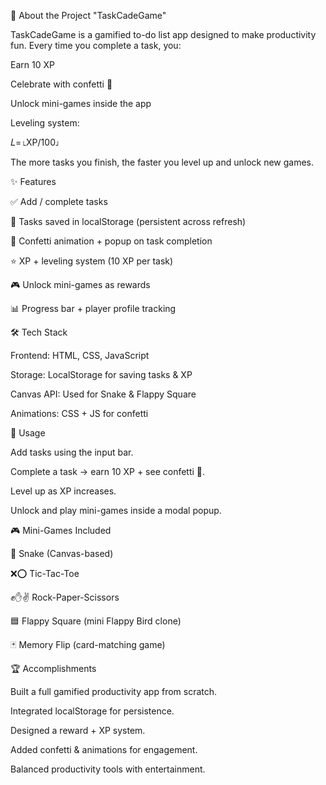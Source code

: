 📝 About the Project "TaskCadeGame"

TaskCadeGame is a gamified to-do list app designed to make productivity fun.
Every time you complete a task, you:

Earn 10 XP

Celebrate with confetti 🎉

Unlock mini-games inside the app

Leveling system:

𝐿=⌊XP/100⌋

The more tasks you finish, the faster you level up and unlock new games.

✨ Features

✅ Add / complete tasks

💾 Tasks saved in localStorage (persistent across refresh)

🎉 Confetti animation + popup on task completion

⭐ XP + leveling system (10 XP per task)

🎮 Unlock mini-games as rewards

📊 Progress bar + player profile tracking

🛠 Tech Stack

Frontend: HTML, CSS, JavaScript

Storage: LocalStorage for saving tasks & XP

Canvas API: Used for Snake & Flappy Square

Animations: CSS + JS for confetti

🚀 Usage

Add tasks using the input bar.

Complete a task → earn 10 XP + see confetti 🎉.

Level up as XP increases.

Unlock and play mini-games inside a modal popup.

🎮 Mini-Games Included

🐍 Snake (Canvas-based)

❌⭕ Tic-Tac-Toe

✊✋✌️ Rock-Paper-Scissors

🟦 Flappy Square (mini Flappy Bird clone)

🃏 Memory Flip (card-matching game)

🏆 Accomplishments

Built a full gamified productivity app from scratch.

Integrated localStorage for persistence.

Designed a reward + XP system.

Added confetti & animations for engagement.

Balanced productivity tools with entertainment.
